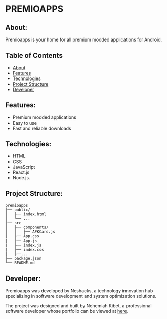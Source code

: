 # PREMIOAPPS
## About:
Premioapps is your home for all premium modded applications for Android.

## Table of Contents
- [About](#about)
- [Features](#features)
- [Technologies](#technologies)
- [Project Structure](#project-structure)
- [Developer](#developer)

## Features:
- Premium modded applications
- Easy to use
- Fast and reliable downloads

## Technologies:
- HTML
- CSS
- JavaScript
- React.js
- Node.js.

## Project Structure:
```
premioapps
├── public/
│   ├── index.html
│   └── ...
├── src
│   ├── components/
│   │   ├── APKCard.js
|   ├── App.css
|   ├── App.js
|   ├── index.js
|   ├── index.css
|   ├──...
├── package.json
└── README.md
```

## Developer:
Premioapps was developed by Neshacks, a technology innovation hub specializing in software development and system optimization solutions.

The project was designed and built by Nehemiah Kibet, a professional software developer whose portfolio can be viewed at [here](https://neshkibet.vercel.app).
